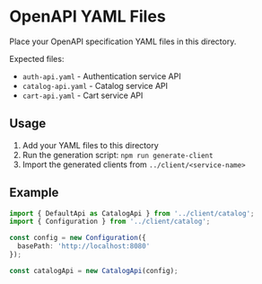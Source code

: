 # OpenAPI YAML Files

Place your OpenAPI specification YAML files in this directory.

Expected files:
- `auth-api.yaml` - Authentication service API
- `catalog-api.yaml` - Catalog service API  
- `cart-api.yaml` - Cart service API

## Usage

1. Add your YAML files to this directory
2. Run the generation script: `npm run generate-client`
3. Import the generated clients from `../client/<service-name>`

## Example

```typescript
import { DefaultApi as CatalogApi } from '../client/catalog';
import { Configuration } from '../client/catalog';

const config = new Configuration({
  basePath: 'http://localhost:8080'
});

const catalogApi = new CatalogApi(config);
```